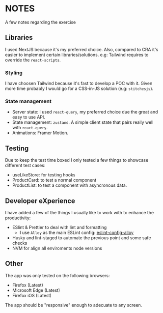 # NOTES

A few notes regarding the exercise

## Libraries

I used NextJS because it's my preferred choice. Also, compared to CRA it's easier to implement certain libraries/solutions. e.g: Tailwind requires to override the `react-scripts`.

### Styling

I have choosen Tailwind because it's fast to develop a POC with it. Given more time probably I would go for a CSS-in-JS solution (e.g: `stitchesjs`).

### State management

- Server state: I used `react-query`, my preferred choice due the great and easy to use API.
- State management: `zustand`. A simple client state that pairs really well with `react-query`.
- Animations: Framer Motion.

## Testing

Due to keep the test time boxed I only tested a few things to showcase different test cases:

- useLikeStore: for testing hooks
- ProductCard: to test a normal component
- ProductList: to test a component with asyncronous data.

## Developer eXperience

I have added a few of the things I usually like to work with to enhance the productivity:

- ESlint & Prettier to deal with lint and formatting
  - I use `Alloy` as the main ESLint config: [eslint-config-alloy](https://github.com/AlloyTeam/eslint-config-alloy)
- Husky and lint-staged to automate the previous point and some safe checks
- NVM for align all enviroments node versions

## Other

The app was only tested on the following browsers:

- Firefox (Latest)
- Microsoft Edge (Latest)
- Firefox iOS (Latest)

The app should be "responsive" enough to adecuate to any screen.
